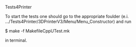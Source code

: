 Tests4Printer

To start the tests one should go to the appropriate foulder (e.i. .../Tests4Printer/3DPrinterV3/Menu/Menu_Constructor) and run

$ make -f MakefileCppUTest.mk

in terminal.
